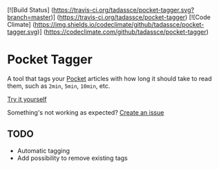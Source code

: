 [![Build Status]
  (https://travis-ci.org/tadassce/pocket-tagger.svg?branch=master)]
  (https://travis-ci.org/tadassce/pocket-tagger)
[![Code Climate]
  (https://img.shields.io/codeclimate/github/tadassce/pocket-tagger.svg)]
  (https://codeclimate.com/github/tadassce/pocket-tagger)

# Pocket Tagger

A tool that tags your [Pocket](https://getpocket.com/) articles with how
long it should take to read them, such as `2min`, `5min`, `10min`, etc.

[Try it yourself](http://tag-pocket.herokuapp.com)

Something's not working as expected?
[Create an issue](https://github.com/tadassce/pocket-tagger/issues)


## TODO

- Automatic tagging
- Add possibility to remove existing tags
